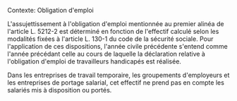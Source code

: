 Contexte: Obligation d'emploi

L'assujettissement à l'obligation d'emploi mentionnée au premier alinéa de l'article L. 5212-2 est déterminé en fonction de l'effectif calculé selon les modalités fixées à l'article L. 130-1 du code de la sécurité sociale. Pour l'application de ces dispositions, l'année civile précédente s'entend comme l'année précédant celle au cours de laquelle la déclaration relative à l'obligation d'emploi de travailleurs handicapés est réalisée.

Dans les entreprises de travail temporaire, les groupements d'employeurs et les entreprises de portage salarial, cet effectif ne prend pas en compte les salariés mis à disposition ou portés.